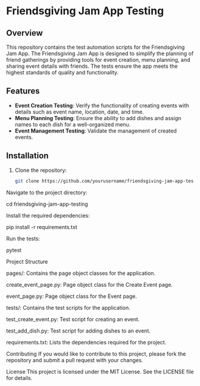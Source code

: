 # Friendsgiving Jam App Testing

## Overview
This repository contains the test automation scripts for the Friendsgiving Jam App. The Friendsgiving Jam App is designed to simplify the planning of friend gatherings by providing tools for event creation, menu planning, and sharing event details with friends. The tests ensure the app meets the highest standards of quality and functionality.

## Features
- **Event Creation Testing**: Verify the functionality of creating events with details such as event name, location, date, and time.
- **Menu Planning Testing**: Ensure the ability to add dishes and assign names to each dish for a well-organized menu.
- **Event Management Testing**: Validate the management of created events.

## Installation
1. Clone the repository:
   ```bash
   git clone https://github.com/yourusername/friendsgiving-jam-app-testing.git
Navigate to the project directory:

cd friendsgiving-jam-app-testing

Install the required dependencies:

pip install -r requirements.txt

Run the tests:

pytest

Project Structure

pages/: Contains the page object classes for the application.

create_event_page.py: Page object class for the Create Event page.

event_page.py: Page object class for the Event page.

tests/: Contains the test scripts for the application.

test_create_event.py: Test script for creating an event.

test_add_dish.py: Test script for adding dishes to an event.

requirements.txt: Lists the dependencies required for the project.

Contributing
If you would like to contribute to this project, please fork the repository and submit a pull request with your changes.

License
This project is licensed under the MIT License. See the LICENSE file for details.



